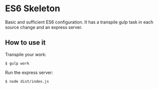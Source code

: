 # ES6 Skeleton

Basic and sufficient ES6 configuration. It has a transpile gulp task in each source change and an express server.

## How to use it

Transpile your work:

```
$ gulp work
```

Run the express server:

```
$ node dist/index.js
```
